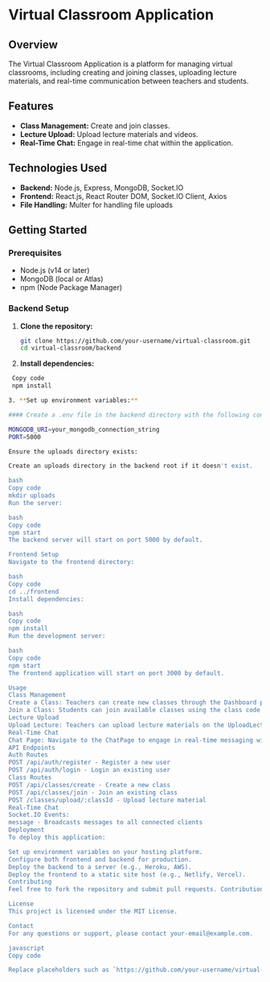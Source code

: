 # Virtual Classroom Application

## Overview

The Virtual Classroom Application is a platform for managing virtual classrooms, including creating and joining classes, uploading lecture materials, and real-time communication between teachers and students.

## Features

- **Class Management:** Create and join classes.
- **Lecture Upload:** Upload lecture materials and videos.
- **Real-Time Chat:** Engage in real-time chat within the application.

## Technologies Used

- **Backend:** Node.js, Express, MongoDB, Socket.IO
- **Frontend:** React.js, React Router DOM, Socket.IO Client, Axios
- **File Handling:** Multer for handling file uploads

## Getting Started

### Prerequisites

- Node.js (v14 or later)
- MongoDB (local or Atlas)
- npm (Node Package Manager)

### Backend Setup

1. **Clone the repository:**

   ```bash
   git clone https://github.com/your-username/virtual-classroom.git
   cd virtual-classroom/backend

   ```

2. **Install dependencies:**

```bash
 Copy code
 npm install

3. **Set up environment variables:**

#### Create a .env file in the backend directory with the following content:

MONGODB_URI=your_mongodb_connection_string
PORT=5000

Ensure the uploads directory exists:

Create an uploads directory in the backend root if it doesn't exist.

bash
Copy code
mkdir uploads
Run the server:

bash
Copy code
npm start
The backend server will start on port 5000 by default.

Frontend Setup
Navigate to the frontend directory:

bash
Copy code
cd ../frontend
Install dependencies:

bash
Copy code
npm install
Run the development server:

bash
Copy code
npm start
The frontend application will start on port 3000 by default.

Usage
Class Management
Create a Class: Teachers can create new classes through the Dashboard page.
Join a Class: Students can join available classes using the class code on the Home page.
Lecture Upload
Upload Lecture: Teachers can upload lecture materials on the UploadLecturePage. Ensure the component is routed correctly and integrated into the application.
Real-Time Chat
Chat Page: Navigate to the ChatPage to engage in real-time messaging with other users. Ensure that messages are broadcasted and received correctly via Socket.IO.
API Endpoints
Auth Routes
POST /api/auth/register - Register a new user
POST /api/auth/login - Login an existing user
Class Routes
POST /api/classes/create - Create a new class
POST /api/classes/join - Join an existing class
POST /classes/upload/:classId - Upload lecture material
Real-Time Chat
Socket.IO Events:
message - Broadcasts messages to all connected clients
Deployment
To deploy this application:

Set up environment variables on your hosting platform.
Configure both frontend and backend for production.
Deploy the backend to a server (e.g., Heroku, AWS).
Deploy the frontend to a static site host (e.g., Netlify, Vercel).
Contributing
Feel free to fork the repository and submit pull requests. Contributions are welcome!

License
This project is licensed under the MIT License.

Contact
For any questions or support, please contact your-email@example.com.

javascript
Copy code

Replace placeholders such as `https://github.com/your-username/virtual-classroom.git`, `your_mongodb_connection_string


```

